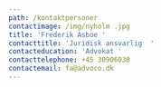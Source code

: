 ```yaml
---
path: /kontaktpersoner
contactimage: /img/nyholm .jpg
title: 'Frederik Asboe '
contacttitle: 'Juridisk ansvarlig  '
contacteducation: 'Advokat '
contacttelephone: +45 30906030
contactemail: fa@advoco.dk
---
```


